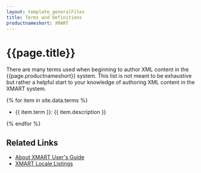 ```yaml
---
layout: template_generalFiles
title: Terms and Definitions
productnameshort: XMART
---
```


# {{page.title}}

There are many terms used when beginning to author XML content in the {{page.productnameshort}} system. This list is not meant to be exhaustive but rather a helpful start to your knowledge of authoring XML content in the XMART
system.


{% for item in site.data.terms %}

-  {{ item.term }}: {{ item.description }}

{% endfor %}


## Related Links

- [About XMART User's Guide](about_xmart_ug.md)
- [XMART Locale Listings](xmart_locale_listings.md)


